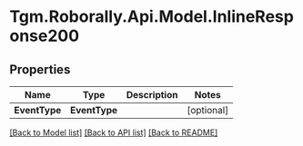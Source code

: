 # Tgm.Roborally.Api.Model.InlineResponse200
## Properties

Name | Type | Description | Notes
------------ | ------------- | ------------- | -------------
**EventType** | **EventType** |  | [optional] 

[[Back to Model list]](../README.md#documentation-for-models) [[Back to API list]](../README.md#documentation-for-api-endpoints) [[Back to README]](../README.md)

